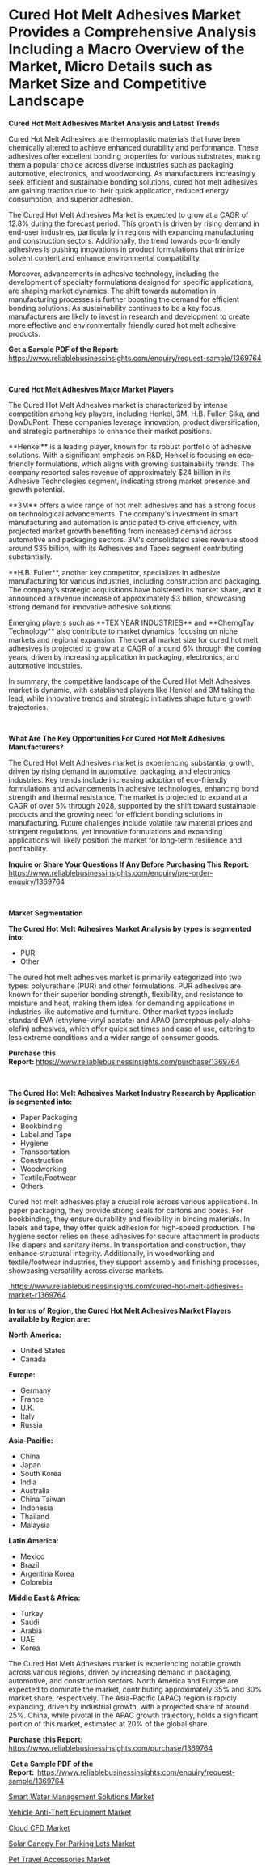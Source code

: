 <p><h1>Cured Hot Melt Adhesives Market Provides a Comprehensive Analysis Including a Macro Overview of the Market, Micro Details such as Market Size and Competitive Landscape</h1></p><p><strong>Cured Hot Melt Adhesives Market Analysis and Latest Trends</strong></p>
<p><p>Cured Hot Melt Adhesives are thermoplastic materials that have been chemically altered to achieve enhanced durability and performance. These adhesives offer excellent bonding properties for various substrates, making them a popular choice across diverse industries such as packaging, automotive, electronics, and woodworking. As manufacturers increasingly seek efficient and sustainable bonding solutions, cured hot melt adhesives are gaining traction due to their quick application, reduced energy consumption, and superior adhesion.</p><p>The Cured Hot Melt Adhesives Market is expected to grow at a CAGR of 12.8% during the forecast period. This growth is driven by rising demand in end-user industries, particularly in regions with expanding manufacturing and construction sectors. Additionally, the trend towards eco-friendly adhesives is pushing innovations in product formulations that minimize solvent content and enhance environmental compatibility.</p><p>Moreover, advancements in adhesive technology, including the development of specialty formulations designed for specific applications, are shaping market dynamics. The shift towards automation in manufacturing processes is further boosting the demand for efficient bonding solutions. As sustainability continues to be a key focus, manufacturers are likely to invest in research and development to create more effective and environmentally friendly cured hot melt adhesive products.</p></p>
<p><strong>Get a Sample PDF of the Report:&nbsp;</strong> <a href="https://www.reliablebusinessinsights.com/enquiry/request-sample/1369764?utm_campaign=1674&utm_medium=2&utm_source=Github&utm_content=ia&utm_term=06122024&utm_id=cured-hot-melt-adhesives">https://www.reliablebusinessinsights.com/enquiry/request-sample/1369764</a></p>
<p>&nbsp;</p>
<p><strong>Cured Hot Melt Adhesives Major Market Players</strong></p>
<p><p>The Cured Hot Melt Adhesives market is characterized by intense competition among key players, including Henkel, 3M, H.B. Fuller, Sika, and DowDuPont. These companies leverage innovation, product diversification, and strategic partnerships to enhance their market positions.</p><p>**Henkel** is a leading player, known for its robust portfolio of adhesive solutions. With a significant emphasis on R&D, Henkel is focusing on eco-friendly formulations, which aligns with growing sustainability trends. The company reported sales revenue of approximately $24 billion in its Adhesive Technologies segment, indicating strong market presence and growth potential.</p><p>**3M** offers a wide range of hot melt adhesives and has a strong focus on technological advancements. The company's investment in smart manufacturing and automation is anticipated to drive efficiency, with projected market growth benefiting from increased demand across automotive and packaging sectors. 3M's consolidated sales revenue stood around $35 billion, with its Adhesives and Tapes segment contributing substantially.</p><p>**H.B. Fuller**, another key competitor, specializes in adhesive manufacturing for various industries, including construction and packaging. The company’s strategic acquisitions have bolstered its market share, and it announced a revenue increase of approximately $3 billion, showcasing strong demand for innovative adhesive solutions.</p><p>Emerging players such as **TEX YEAR INDUSTRIES** and **CherngTay Technology** also contribute to market dynamics, focusing on niche markets and regional expansion. The overall market size for cured hot melt adhesives is projected to grow at a CAGR of around 6% through the coming years, driven by increasing application in packaging, electronics, and automotive industries.</p><p>In summary, the competitive landscape of the Cured Hot Melt Adhesives market is dynamic, with established players like Henkel and 3M taking the lead, while innovative trends and strategic initiatives shape future growth trajectories.</p></p>
<p>&nbsp;</p>
<p><strong>What Are The Key Opportunities For Cured Hot Melt Adhesives Manufacturers?</strong></p>
<p><p>The Cured Hot Melt Adhesives market is experiencing substantial growth, driven by rising demand in automotive, packaging, and electronics industries. Key trends include increasing adoption of eco-friendly formulations and advancements in adhesive technologies, enhancing bond strength and thermal resistance. The market is projected to expand at a CAGR of over 5% through 2028, supported by the shift toward sustainable products and the growing need for efficient bonding solutions in manufacturing. Future challenges include volatile raw material prices and stringent regulations, yet innovative formulations and expanding applications will likely position the market for long-term resilience and profitability.</p></p>
<p><strong>Inquire or Share Your Questions If Any Before Purchasing This Report:</strong> <a href="https://www.reliablebusinessinsights.com/enquiry/pre-order-enquiry/1369764?utm_campaign=1674&utm_medium=2&utm_source=Github&utm_content=ia&utm_term=06122024&utm_id=cured-hot-melt-adhesives">https://www.reliablebusinessinsights.com/enquiry/pre-order-enquiry/1369764</a></p>
<p>&nbsp;</p>
<p><strong>Market Segmentation</strong></p>
<p><strong>The Cured Hot Melt Adhesives Market Analysis by types is segmented into:</strong></p>
<p><ul><li>PUR</li><li>Other</li></ul></p>
<p><p>The cured hot melt adhesives market is primarily categorized into two types: polyurethane (PUR) and other formulations. PUR adhesives are known for their superior bonding strength, flexibility, and resistance to moisture and heat, making them ideal for demanding applications in industries like automotive and furniture. Other market types include standard EVA (ethylene-vinyl acetate) and APAO (amorphous poly-alpha-olefin) adhesives, which offer quick set times and ease of use, catering to less extreme conditions and a wider range of consumer goods.</p></p>
<p><strong>Purchase this Report:&nbsp;</strong><a href="https://www.reliablebusinessinsights.com/purchase/1369764?utm_campaign=1674&utm_medium=2&utm_source=Github&utm_content=ia&utm_term=06122024&utm_id=cured-hot-melt-adhesives">https://www.reliablebusinessinsights.com/purchase/1369764</a></p>
<p>&nbsp;</p>
<p><strong>The Cured Hot Melt Adhesives Market Industry Research by Application is segmented into:</strong></p>
<p><ul><li>Paper Packaging</li><li>Bookbinding</li><li>Label and Tape</li><li>Hygiene</li><li>Transportation</li><li>Construction</li><li>Woodworking</li><li>Textile/Footwear</li><li>Others</li></ul></p>
<p><p>Cured hot melt adhesives play a crucial role across various applications. In paper packaging, they provide strong seals for cartons and boxes. For bookbinding, they ensure durability and flexibility in binding materials. In labels and tape, they offer quick adhesion for high-speed production. The hygiene sector relies on these adhesives for secure attachment in products like diapers and sanitary items. In transportation and construction, they enhance structural integrity. Additionally, in woodworking and textile/footwear industries, they support assembly and finishing processes, showcasing versatility across diverse markets.</p></p>
<p><a href="https://www.reliablebusinessinsights.com/cured-hot-melt-adhesives-market-r1369764?utm_campaign=1674&utm_medium=2&utm_source=Github&utm_content=ia&utm_term=06122024&utm_id=cured-hot-melt-adhesives">&nbsp;https://www.reliablebusinessinsights.com/cured-hot-melt-adhesives-market-r1369764</a></p>
<p><strong>In terms of Region, the Cured Hot Melt Adhesives Market Players available by Region are:</strong></p>
<p>
    <p> <strong> North America: </strong>
        <ul>
            <li>United States</li>
            <li>Canada</li>
        </ul>
        </p> 
    <p> <strong> Europe: </strong>
        <ul>
            <li>Germany</li>
            <li>France</li>
            <li>U.K.</li>
            <li>Italy</li>
            <li>Russia</li>
        </ul>
        </p> 
    <p> <strong> Asia-Pacific: </strong>
        <ul>
            <li>China</li>
            <li>Japan</li>
            <li>South Korea</li>
            <li>India</li>
            <li>Australia</li>
            <li>China Taiwan</li>
            <li>Indonesia</li>
            <li>Thailand</li>
            <li>Malaysia</li>
        </ul>
        </p> 
    <p> <strong> Latin America: </strong>
        <ul>
            <li>Mexico</li>
            <li>Brazil</li>
            <li>Argentina Korea</li>
            <li>Colombia</li>
        </ul>
        </p> 
    <p> <strong> Middle East & Africa: </strong>
        <ul>
            <li>Turkey</li>
            <li>Saudi</li>
            <li>Arabia</li>
            <li>UAE</li>
            <li>Korea</li>
        </ul>
    </p>
    </p>
<p><p>The Cured Hot Melt Adhesives market is experiencing notable growth across various regions, driven by increasing demand in packaging, automotive, and construction sectors. North America and Europe are expected to dominate the market, contributing approximately 35% and 30% market share, respectively. The Asia-Pacific (APAC) region is rapidly expanding, driven by industrial growth, with a projected share of around 25%. China, while pivotal in the APAC growth trajectory, holds a significant portion of this market, estimated at 20% of the global share.</p></p>
<p><strong>Purchase this Report: </strong><a href="https://www.reliablebusinessinsights.com/purchase/1369764?utm_campaign=1674&utm_medium=2&utm_source=Github&utm_content=ia&utm_term=06122024&utm_id=cured-hot-melt-adhesives">https://www.reliablebusinessinsights.com/purchase/1369764</a></p>
<p>&nbsp;<strong>Get a Sample PDF of the Report:&nbsp;&nbsp;</strong><a href="https://www.reliablebusinessinsights.com/enquiry/request-sample/1369764?utm_campaign=1674&utm_medium=2&utm_source=Github&utm_content=ia&utm_term=06122024&utm_id=cured-hot-melt-adhesives">https://www.reliablebusinessinsights.com/enquiry/request-sample/1369764</a></p>
<p><strong></strong></p>
<p><p><a href="https://www.linkedin.com/pulse/projected-growth-smart-water-management-solutions-market-0lxce?utm_campaign=1674&utm_medium=2&utm_source=Github&utm_content=ia&utm_term=06122024&utm_id=cured-hot-melt-adhesives">Smart Water Management Solutions Market</a></p><p><a href="https://issuu.com/reportprime-2/docs/vehicle-anti-theft-equipment-market-size-2030.pptx?utm_campaign=1674&utm_medium=2&utm_source=Github&utm_content=ia&utm_term=06122024&utm_id=cured-hot-melt-adhesives">Vehicle Anti-Theft Equipment Market</a></p><p><a href="https://www.linkedin.com/pulse/exploring-growth-potential-cloud-cfd-market-size-share-cagr-34y4e?utm_campaign=1674&utm_medium=2&utm_source=Github&utm_content=ia&utm_term=06122024&utm_id=cured-hot-melt-adhesives">Cloud CFD Market</a></p><p><a href="https://issuu.com/reportprime-2/docs/solar-canopy-for-parking-lots-market-size-2030.ppt?utm_campaign=1674&utm_medium=2&utm_source=Github&utm_content=ia&utm_term=06122024&utm_id=cured-hot-melt-adhesives">Solar Canopy For Parking Lots Market</a></p><p><a href="https://www.linkedin.com/pulse/pet-travel-accessories-market-deployment-global-opportunities-tbbre?utm_campaign=1674&utm_medium=2&utm_source=Github&utm_content=ia&utm_term=06122024&utm_id=cured-hot-melt-adhesives">Pet Travel Accessories Market</a></p></p>